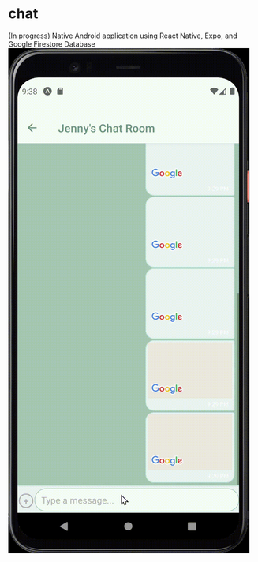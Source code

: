 # chat
(In progress) Native Android application using React Native, Expo, and Google Firestore Database
![Demo](assets/Demo-gif.gif)
